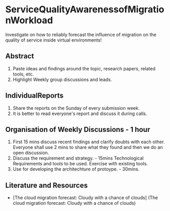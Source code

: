 # ServiceQualityAwarenessofMigrationWorkload
Investigate on how to reliably forecast the influence of migration on the quality of service inside virtual environments!

## Abstract
1. Paste ideas and findings around the topic, research papers, related tools, etc.
2. Highlight Weekly group discussions and leads.

## IndividualReports
1. Share the reports on the Sunday of every submission week.
2. It is better to read everyone's report and discuss it during calls.

## Organisation of Weekly Discussions - 1 hour
1. First 15 mins discuss recent findings and clarify doubts with each other. 
   Everyone shall use 2 mins to share what they found and then we do an open discussion.
2. Discuss the requirement and strategy. - 15mins
   Technological Requirements and tools to be used. Exercise with existing tools.
3. Use for developing the architechture of protoype.  - 30mins. 

## Literature and Resources
* [The cloud migration forecast: Cloudy with a chance of clouds] (The cloud migration forecast: Cloudy with a chance of clouds)